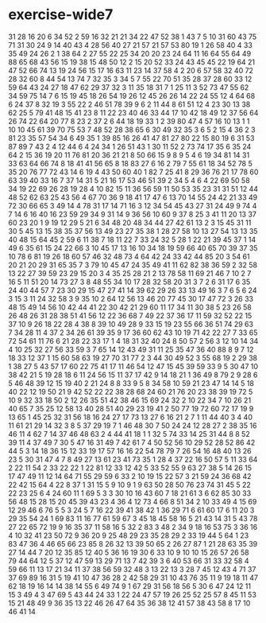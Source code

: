 # exercise-wide7
31
28
16
20
6
34
52
2
59
16
32
21
21
34
22
47
52
38
1
43
7
5
10
31
60
43
75
71
31
30
24
9
14
40
43
4
28
56
40
27
21
57
21
57
53
80
19
1
26
58
40
4
33
35
49
24
26
2
1
38
64
2
27
55
22
25
34
20
20
23
24
64
11
16
64
55
64
49
88
65
68
43
56
15
19
38
15
48
50
12
2
15
20
52
33
24
43
45
45
22
19
64
21
47
52
66
74
13
19
24
56
15
17
16
63
11
23
14
37
58
4
2
20
6
57
58
32
40
72
28
32
60
8
44
54
13
74
7
32
35
3
34
5
7
55
22
70
51
35
28
37
28
60
33
12
59
64
43
24
27
18
47
62
29
37
32
3
11
35
18
31
7
1
25
11
3
52
73
47
55
62
34
59
75
14
7
6
15
19
45
18
26
54
19
26
12
45
26
26
14
22
24
55
12
4
64
68
6
24
37
8
32
19
3
55
22
2
46
51
78
39
9
6
2
11
44
8
61
51
12
4
23
30
13
38
62
25
5
79
41
48
15
41
23
8
11
22
23
40
46
33
44
17
10
42
18
49
12
37
56
64
26
74
22
64
20
77
8
23
2
37
2
6
44
18
19
33
1
2
39
80
47
4
57
16
10
13
1
1
10
10
45
61
39
70
75
53
7
48
52
28
38
65
6
30
49
32
35
3
6
5
2
15
4
36
2
3
81
23
35
57
54
34
6
49
35
1
39
85
16
26
41
47
81
27
80
22
15
80
19
6
31
53
87
89
7
43
2
4
12
44
6
4
24
34
1
26
51
43
1
30
11
52
2
73
74
17
35
6
35
24
64
2
15
36
19
20
11
76
81
20
36
21
21
8
50
66
15
9
8
9
5
4
6
19
34
81
14
31
33
63
64
66
74
8
18
41
41
56
65
8
18
83
27
6
16
2
79
7
55
61
18
34
52
78
5
35
20
76
77
72
43
14
6
19
4
43
50
60
40
1
82
7
25
41
8
29
36
76
21
17
78
60
63
39
40
33
16
7
37
14
31
5
21
16
17
53
46
51
39
2
34
5
4
6
4
22
69
50
58
34
19
22
69
26
28
19
28
4
10
82
15
11
36
56
59
11
50
53
35
23
31
31
51
12
44
48
52
62
63
25
43
56
4
67
70
36
9
18
41
17
47
6
13
70
14
55
24
42
21
33
49
72
30
66
65
3
49
14
4
78
31
17
14
71
16
3
12
34
54
45
43
27
31
24
49
9
74
4
7
14
6
16
40
16
23
59
29
34
9
31
14
9
36
56
10
60
9
37
8
25
3
41
11
20
13
37
60
23
20
1
9
19
12
29
5
21
6
34
48
20
48
34
44
27
42
61
13
2
3
15
45
31
11
30
5
45
13
15
38
35
37
56
13
49
23
27
35
38
1
28
27
58
10
13
27
54
13
13
35
40
48
15
64
45
2
59
6
11
38
7
18
11
22
7
33
24
32
5
28
1
22
21
39
45
37
1
14
49
6
35
61
15
24
22
66
3
10
45
17
13
16
10
34
18
19
59
66
40
65
70
39
37
35
10
78
6
81
19
26
18
60
57
46
32
48
73
4
64
42
24
33
42
44
85
20
3
54
61
20
21
20
29
31
65
35
7
3
79
10
45
47
24
35
49
41
11
62
82
38
36
59
2
32
58
13
22
27
39
59
23
29
15
20
3
4
35
25
28
21
2
13
78
58
11
69
21
46
7
10
2
7
16
5
11
51
20
14
73
27
3
8
48
55
34
10
17
28
32
58
20
31
3
7
2
6
31
17
6
35
24
40
44
57
7
23
30
29
15
47
27
41
14
39
62
29
26
33
13
49
16
3
7
6
5
6
24
3
15
3
11
24
32
58
3
9
35
10
2
64
12
56
13
46
20
77
45
30
17
47
72
3
26
33
48
15
49
14
56
10
42
44
41
22
30
42
21
29
60
11
17
34
11
30
38
5
23
26
58
26
48
26
31
28
38
51
41
56
12
22
36
68
7
49
22
37
36
17
11
59
32
52
22
15
37
10
9
26
18
22
28
4
38
8
39
10
49
28
9
33
15
19
23
55
66
36
51
74
29
63
7
34
28
11
4
37
2
34
26
61
39
35
9
17
36
60
62
43
10
19
71
42
22
27
7
33
65
72
54
61
11
76
6
21
28
22
33
17
1
4
18
31
32
40
24
8
50
57
2
56
3
12
10
14
34
4
10
25
32
27
56
33
59
3
7
65
14
12
43
49
31
11
25
35
47
36
40
88
8
9
7
12
18
33
12
37
1
15
60
58
63
19
27
70
31
77
2
3
44
30
49
52
3
55
68
19
2
29
38
1
38
27
5
43
57
17
60
22
75
41
17
11
46
54
12
47
15
45
39
59
33
9
5
30
47
10
38
42
21
5
19
28
18
6
11
24
56
15
11
37
17
42
9
14
18
21
1
36
49
8
79
2
9
28
6
5
46
48
39
12
15
19
40
2
21
24
8
8
33
9
5
8
34
58
10
59
21
23
47
14
14
5
18
40
22
12
19
50
21
9
42
52
22
22
38
28
68
24
60
21
76
20
23
38
39
19
72
5
10
9
32
33
18
50
2
12
26
35
51
42
38
46
15
69
24
32
2
10
22
34
7
10
26
21
40
65
7
35
25
12
58
13
40
28
51
40
29
23
19
41
2
50
77
19
72
60
72
17
19
9
13
65
1
45
25
32
31
56
18
16
24
27
17
73
13
27
6
16
21
2
7
1
11
44
40
3
4
40
11
61
21
29
14
32
3
8
5
37
29
19
7
1
46
48
30
7
50
24
24
12
28
27
2
38
35
16
46
11
4
62
7
14
37
46
48
63
2
4
44
41
18
1
1
32
5
74
33
14
25
31
44
8
8
52
39
11
4
37
49
7
30
5
47
16
31
49
7
42
61
7
4
50
52
56
10
29
52
28
52
86
42
44
5
3
14
18
36
15
12
33
19
17
57
16
16
22
54
78
79
7
26
54
16
48
40
13
26
23
5
30
31
47
4
7
8
49
27
13
61
23
41
73
35
1
28
4
37
22
16
50
57
5
11
33
64
2
22
11
54
2
33
22
22
1
22
81
12
33
12
42
5
33
52
55
9
63
27
38
5
14
26
15
17
47
49
11
12
14
64
71
55
29
59
6
33
2
10
19
15
22
57
3
21
59
24
36
68
42
22
42
15
64
4
22
8
37
1
31
15
5
9
10
9
1
9
63
50
28
50
76
23
74
31
45
5
22
22
23
25
6
4
24
60
11
1
69
5
3
3
30
10
16
43
60
7
18
21
61
3
6
62
85
30
33
56
48
15
28
15
20
45
39
43
23
4
36
4
12
73
4
66
8
51
34
2
10
33
49
4
15
69
12
29
46
6
76
5
5
3
24
5
7
16
22
39
41
38
42
1
36
29
71
6
61
60
17
6
11
20
3
29
35
54
24
1
69
83
11
16
77
61
59
67
3
45
18
45
58
16
5
21
43
14
31
5
43
78
27
22
65
72
19
9
16
35
37
11
58
16
5
32
2
83
3
48
2
34
9
18
16
53
75
3
36
16
4
10
32
41
23
50
72
9
36
20
9
25
48
29
23
35
28
29
2
33
19
44
5
64
1
23
83
47
36
4
46
65
66
23
85
8
26
32
13
39
50
65
2
26
27
87
1
21
28
63
35
39
27
14
44
7
20
12
35
85
12
40
5
36
16
19
30
6
33
10
9
10
10
15
26
57
26
58
79
44
64
12
5
37
12
47
59
13
29
71
13
7
42
39
3
6
40
53
66
31
33
32
58
4
59
66
11
13
17
21
34
11
37
38
56
59
32
48
3
13
22
13
3
28
7
45
12
43
4
71
37
37
69
89
16
31
5
19
41
10
47
36
28
2
42
58
29
31
10
43
76
35
11
9
19
18
11
47
62
18
19
16
14
14
38
14
55
6
49
74
9
1
67
29
31
56
18
56
5
30
6
47
24
12
11
15
3
49
4
3
47
69
5
43
44
24
33
1
22
24
47
57
19
26
25
52
25
57
8
45
11
53
15
21
48
49
9
36
35
13
22
46
26
47
64
35
36
38
12
41
57
38
43
58
8
17
10
46
41
14

